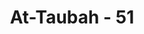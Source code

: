 ---
title: "At-Taubah - 51"
no: 51
arabic_no: ٥١
ayah: قُلْ لَّنْ يُّصِيْبَنَآ اِلَّا مَا كَتَبَ اللّٰهُ لَنَاۚ هُوَ مَوْلٰىنَا وَعَلَى اللّٰهِ فَلْيَتَوَكَّلِ الْمُؤْمِنُوْنَ 
translation: "Katakanlah (Muhammad), “Tidak akan menimpa kami melainkan apa yang telah ditetapkan Allah bagi kami. Dialah pelindung kami, dan hanya kepada Allah bertawakallah orang-orang yang beriman.”"
tafsir: "Ayat ini memerintahkan kepada Rasulullah agar menjawab tantangan orang munafik yang merasa senang ketika Rasulullah dan para sahabatnya ditimpa kesulitan dan merasa sesak dada ketika Rasulullah dan para sahabatnya memperoleh kenikmatan dengan ucapan, \"Apa yang menimpa diri kami dan apa yang kami peroleh dan kami alami adalah hal-hal yang telah diatur dan ditetapkan oleh Allah, yaitu hal-hal yang telah tercatat di Lauh Mahfudh sesuai dengan sunatullah yang berlaku pada hamba-Nya, baik kenikmatan kemenangan maupun bencana kekalahan, segala sesuatunya terjadi sesuai dengan qadza dan qadar dari Allah dan bukanlah menurut kemauan dan kehendak manusia mana pun. Allah pelindung kami satu-satunya, dan kepada Dialah kami bertawakal dan berserah diri, dengan demikian kami tidak pernah merasa putus asa di kala ditimpa sesuatu yang tidak menggembirakan dan tidak merasa sombong dan angkuh di kala memperoleh nikmat dan hal-hal yang menjadi cita-cita dan idaman.\"\n\nFirman Allah:\n\nDan barang siapa bertawakal kepada Allah, niscaya Allah akan mencukupkan (keperluan)nya. Sesungguhnya Allah melaksanakan urusan-Nya. Sungguh, Allah telah mengadakan ketentuan bagi setiap sesuatu (Ath-thalaq/65: 3) \n\nDan firman Allah:\n\nMaka apakah mereka tidak pernah mengadakan perjalanan di bumi sehingga dapat memperhatikan bagaimana kesudahan orang-orang yang sebelum mereka. Allah telah membinasakan mereka, dan bagi orang-orang kafir akan menerima (nasib) yang serupa itu. Yang demikian itu karena Allah pelindung bagi orang-orang yang beriman; sedang orang-orang kafir tidak ada pelindung bagi mereka. (Muhammad/47: 10 dan 11)"
---